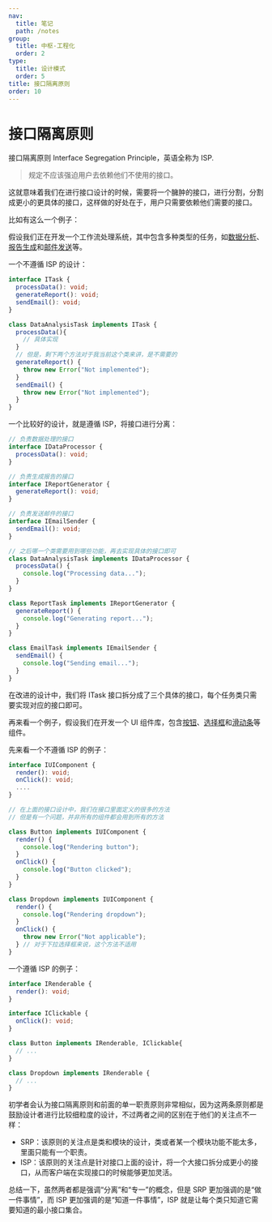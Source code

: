 ```yaml
--- 
nav:
  title: 笔记
  path: /notes
group:
  title: 中枢-工程化
  order: 2
type:
  title: 设计模式
  order: 5
title: 接口隔离原则
order: 10
---
```



# 接口隔离原则

接口隔离原则 Interface Segregation Principle，英语全称为 ISP.

> 规定不应该强迫用户去依赖他们不使用的接口。

这就意味着我们在进行接口设计的时候，需要将一个臃肿的接口，进行分割，分割成更小的更具体的接口，这样做的好处在于，用户只需要依赖他们需要的接口。

比如有这么一个例子：

假设我们正在开发一个工作流处理系统，其中包含多种类型的任务，如<u>数据分析</u>、<u>报告生成</u>和<u>邮件发送</u>等。

一个不遵循 ISP 的设计：

```ts
interface ITask {
  processData(): void;
  generateReport(): void;
  sendEmail(): void;
}

class DataAnalysisTask implements ITask {
  processData(){
    // 具体实现
  }
  // 但是，剩下两个方法对于我当前这个类来讲，是不需要的
  generateReport() {
    throw new Error("Not implemented");
  }
  sendEmail() {
    throw new Error("Not implemented");
  }
}
```

一个比较好的设计，就是遵循 ISP，将接口进行分离：

```ts
// 负责数据处理的接口
interface IDataProcessor {
  processData(): void;
}

// 负责生成报告的接口
interface IReportGenerator {
  generateReport(): void;
}

// 负责发送邮件的接口
interface IEmailSender {
  sendEmail(): void;
}

// 之后哪一个类需要用到哪些功能，再去实现具体的接口即可
class DataAnalysisTask implements IDataProcessor {
  processData() {
    console.log("Processing data...");
  }
}

class ReportTask implements IReportGenerator {
  generateReport() {
    console.log("Generating report...");
  }
}

class EmailTask implements IEmailSender {
  sendEmail() {
    console.log("Sending email...");
  }
}
```

在改进的设计中，我们将 ITask 接口拆分成了三个具体的接口，每个任务类只需要实现对应的接口即可。



再来看一个例子，假设我们在开发一个 UI 组件库，包含<u>按钮</u>、<u>选择框</u>和<u>滑动条</u>等组件。

先来看一个不遵循 ISP 的例子：

```ts
interface IUIComponent {
  render(): void;
  onClick(): void;
  ....
}

// 在上面的接口设计中，我们在接口里面定义的很多的方法
// 但是有一个问题，并非所有的组件都会用到所有的方法

class Button implements IUIComponent {
  render() {
    console.log("Rendering button");
  }
  onClick() {
    console.log("Button clicked");
  }
}

class Dropdown implements IUIComponent {
  render() {
    console.log("Rendering dropdown");
  }
  onClick() {
    throw new Error("Not applicable");
  } // 对于下拉选择框来说，这个方法不适用
}
```

一个遵循 ISP 的例子：

```ts
interface IRenderable {
  render(): void;
}

interface IClickable {
  onClick(): void;
}

class Button implements IRenderable, IClickable{
  // ...
}

class Dropdown implements IRenderable {
  // ...
}
```



初学者会认为接口隔离原则和前面的单一职责原则非常相似，因为这两条原则都是鼓励设计者进行比较细粒度的设计，不过两者之间的区别在于他们的关注点不一样：

- SRP：该原则的关注点是类和模块的设计，类或者某一个模块功能不能太多，里面只能有一个职责。
- ISP：该原则的关注点是针对接口上面的设计，将一个大接口拆分成更小的接口，从而客户端在实现接口的时候能够更加灵活。

总结一下，虽然两者都是强调“分离”和“专一”的概念，但是 SRP 更加强调的是“做一件事情”，而 ISP 更加强调的是“知道一件事情”，ISP 就是让每个类只知道它需要知道的最小接口集合。